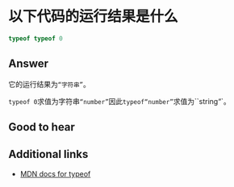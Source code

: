 # 以下代码的运行结果是什么

```js
typeof typeof 0
```

## Answer

它的运行结果为`“字符串”`。

`typeof 0`求值为字符串`“number”`因此`typeof“number”`求值为``string“`。

## Good to hear

## Additional links

* [MDN docs for typeof](https://developer.mozilla.org/en-US/docs/Web/JavaScript/Reference/Operators/typeof)

<!-- tags: (javascript) -->

<!-- expertise: (1) -->
